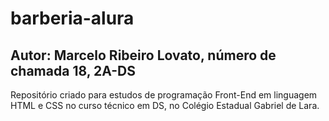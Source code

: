 # barberia-alura

## Autor: Marcelo Ribeiro Lovato, número de chamada 18, 2A-DS
Repositório criado para estudos de programação Front-End em linguagem HTML e CSS no curso técnico em DS, no Colégio Estadual Gabriel de Lara.
